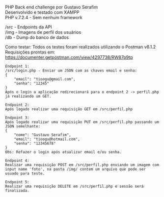 ﻿PHP Back end challenge por Gustavo Serafim<br>
Desenvolvido e testado com XAMPP<br>
PHP v.7.2.4 - Sem nenhum framework<br>

/src - Endpoints da API<br>
/img - Imagens de perfil dos usuários<br>
/db - Dump do banco de dados<br>

Como testar:
	Todos os testes foram realizados utilizando o Postman v6.1.2
	Requisições prontas em: https://documenter.getpostman.com/view/4297738/RW87p9tp

	Endpoint 1:
	/src/login.php - Enviar um JSON com as chaves email e senha:
	{
		"email": "tioogu@gmail.com",
		"senha": "12345"
	}
	Após o login a aplicação redirecionará para o endpoint 2 -> perfil.php já realizando um GET.

	Endpoint 2:
	Após logado realizar uma requisição GET em /src/perfil.php

	Endpoint 3:
	Após logado realizar uma requisição PUT em /src/perfil.php passando um JSON semelhante:
	{
		"nome": "Gustavo Serafim",
		"email": "tioogu@hotmail.com",
		"senha": "12345678"
	}
	Obs: Refazer o login após atualizar email e/ou senha.

	Endpoint 4:
	Realizar uma requisição POST em /src/perfil.php enviando um imagem com input name 'foto', na pasta /img/ contem um arquivo que pode ser usuado para teste.

	Endpoint 5: 
	Realizar uma requisição DELETE em /src/perfil.php e sessão será finalizada.
